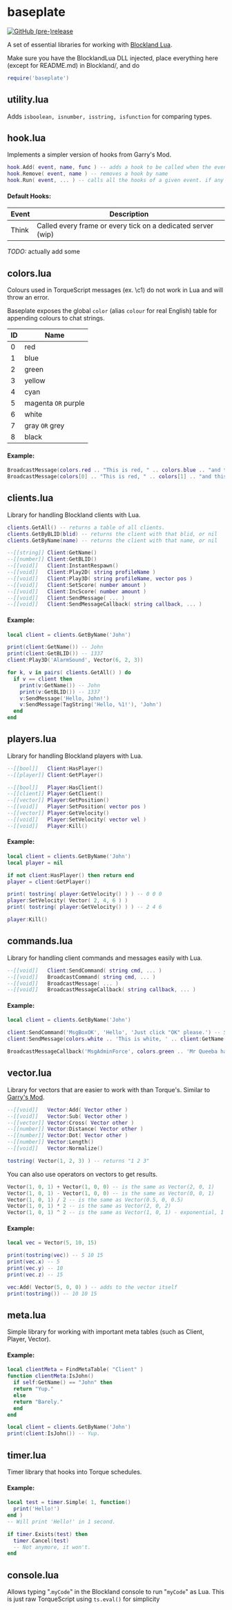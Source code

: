 # baseplate
[![GitHub (pre-)release](https://img.shields.io/github/release/zapk/baseplate/all.svg)](https://github.com/zapk/baseplate/releases)

A set of essential libraries for working with [Blockland Lua](https://github.com/portify/BlocklandLua).

Make sure you have the BlocklandLua DLL injected, place everything here (except for README.md) in Blockland/, and do
```Lua
require('baseplate')
```

## utility.lua
Adds `isboolean, isnumber, isstring, isfunction` for comparing types.

## hook.lua
Implements a simpler version of hooks from Garry's Mod.

```Lua
hook.Add( event, name, func ) -- adds a hook to be called when the event runs
hook.Remove( event, name ) -- removes a hook by name
hook.Run( event, ... ) -- calls all the hooks of a given event. if any of the hook functions return true, it stops
```

#### Default Hooks:

Event | Description
----- | -----------
Think | Called every frame or every tick on a dedicated server (wip)
*TODO:* actually add some

## colors.lua
Colours used in TorqueScript messages (ex. \c1) do not work in Lua and will throw an error.

Baseplate exposes the global `color` (alias `colour` for real English) table for appending colours to chat strings.

ID | Name
-- | ----
0 | red
1 | blue
2 | green
3 | yellow
4 | cyan
5 | magenta `OR` purple
6 | white
7 | gray `OR` grey
8 | black

#### Example:
```Lua
BroadcastMessage(colors.red .. "This is red, " .. colors.blue .. "and this is blue!")
BroadcastMessage(colors[0] .. "This is red, " .. colors[1] .. "and this is blue!")
```

## clients.lua
Library for handling Blockland clients with Lua.

```Lua
clients.GetAll() -- returns a table of all clients.
clients.GetByBLID(blid) -- returns the client with that blid, or nil
clients.GetByName(name) -- returns the client with that name, or nil

--[[string]] Client:GetName()
--[[number]] Client:GetBLID()
--[[void]]   Client:InstantRespawn()
--[[void]]   Client:Play2D( string profileName )
--[[void]]   Client:Play3D( string profileName, vector pos )
--[[void]]   Client:SetScore( number amount )
--[[void]]   Client:IncScore( number amount )
--[[void]]   Client:SendMessage( ... )
--[[void]]   Client:SendMessageCallback( string callback, ... )
```
#### Example:
```Lua
local client = clients.GetByName('John')

print(client:GetName()) -- John
print(client:GetBLID()) -- 1337
client:Play3D('AlarmSound', Vector(6, 2, 3))

for k, v in pairs( clients.GetAll() ) do
  if v == client then
    print(v:GetName()) -- John
    print(v:GetBLID()) -- 1337
    v:SendMessage('Hello, John!')
    v:SendMessage(TagString('Hello, %1!'), 'John')
  end
end
```

## players.lua
Library for handling Blockland players with Lua.

```Lua
--[[bool]]   Client:HasPlayer()
--[[player]] Client:GetPlayer()

--[[bool]]   Player:HasClient()
--[[client]] Player:GetClient()
--[[vector]] Player:GetPosition()
--[[void]]   Player:SetPosition( vector pos )
--[[vector]] Player:GetVelocity()
--[[void]]   Player:SetVelocity( vector vel )
--[[void]]   Player:Kill()
```
#### Example:
```Lua
local client = clients.GetByName('John')
local player = nil

if not client:HasPlayer() then return end
player = client:GetPlayer()

print( tostring( player:GetVelocity() ) ) -- 0 0 0
player:SetVelocity( Vector( 2, 4, 6 ) )
print( tostring( player:GetVelocity() ) ) -- 2 4 6

player:Kill()
```

## commands.lua
Library for handling client commands and messages easily with Lua.

```Lua
--[[void]]   Client:SendCommand( string cmd, ... )
--[[void]]   BroadcastCommand( string cmd, ... )
--[[void]]   BroadcastMessage( ... )
--[[void]]   BroadcastMessageCallback( string callback, ... )
```
#### Example:
```Lua
local client = clients.GetByName('John')

client:SendCommand('MsgBoxOK', 'Hello', 'Just click "OK" please.') -- Sends a client command to the client.
client:SendMessage(colors.white .. 'This is white, ' .. client:GetName() .. '!') -- Sends a message to the client.

BroadcastMessageCallback('MsgAdminForce', colors.green .. 'Mr Queeba has become Super Admin (Auto)') -- Sends a message to all clients.
```

## vector.lua
Library for vectors that are easier to work with than Torque's. Similar to [Garry's Mod](http://wiki.garrysmod.com/page/Category:Vector).

```Lua
--[[void]]   Vector:Add( Vector other )
--[[void]]   Vector:Sub( Vector other )
--[[vector]] Vector:Cross( Vector other )
--[[number]] Vector:Distance( Vector other )
--[[number]] Vector:Dot( Vector other )
--[[number]] Vector:Length()
--[[void]]   Vector:Normalize()

tostring( Vector(1, 2, 3) ) -- returns "1 2 3"
```
You can also use operators on vectors to get results.
```Lua
Vector(1, 0, 1) + Vector(1, 0, 0) -- is the same as Vector(2, 0, 1)
Vector(1, 0, 1) - Vector(1, 0, 0) -- is the same as Vector(0, 0, 1)
Vector(1, 0, 1) / 2 -- is the same as Vector(0.5, 0, 0.5)
Vector(1, 0, 1) * 2 -- is the same as Vector(2, 0, 2)
Vector(1, 0, 1) ^ 2 -- is the same as Vector(1, 0, 1) - exponential, 1 squared is 1 :P
```
#### Example:
```Lua
local vec = Vector(5, 10, 15)

print(tostring(vec)) -- 5 10 15
print(vec.x) -- 5
print(vec.y) -- 10
print(vec.z) -- 15

vec:Add( Vector(5, 0, 0) ) -- adds to the vector itself
print(tostring()) -- 10 10 15
```

## meta.lua
Simple library for working with important meta tables (such as Client, Player, Vector).
#### Example:
```Lua
local clientMeta = FindMetaTable( "Client" )
function clientMeta:IsJohn()
  if self:GetName() == "John" then
  return "Yup."
  else
  return "Barely."
  end
end

local client = clients.GetByName('John')
print(client:IsJohn()) -- Yup.

```

## timer.lua
Timer library that hooks into Torque schedules.
#### Example:
```Lua
local test = timer.Simple( 1, function()
  print('Hello!')
end )
-- Will print 'Hello!' in 1 second.

if timer.Exists(test) then
  timer.Cancel(test)
  -- Not anymore, it won't.
end
```

## console.lua
Allows typing ".`myCode`" in the Blockland console to run "`myCode`" as Lua. This is just raw TorqueScript using `ts.eval()` for simplicity
